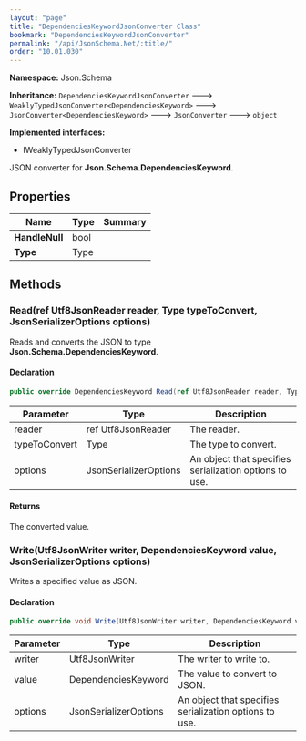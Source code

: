 ```yaml
---
layout: "page"
title: "DependenciesKeywordJsonConverter Class"
bookmark: "DependenciesKeywordJsonConverter"
permalink: "/api/JsonSchema.Net/:title/"
order: "10.01.030"
---
```

**Namespace:** Json.Schema

**Inheritance:**
`DependenciesKeywordJsonConverter`
 🡒 
`WeaklyTypedJsonConverter<DependenciesKeyword>`
 🡒 
`JsonConverter<DependenciesKeyword>`
 🡒 
`JsonConverter`
 🡒 
`object`

**Implemented interfaces:**

- IWeaklyTypedJsonConverter

JSON converter for **Json.Schema.DependenciesKeyword**.

## Properties

| Name | Type | Summary |
|---|---|---|
| **HandleNull** | bool |  |
| **Type** | Type |  |

## Methods

### Read(ref Utf8JsonReader reader, Type typeToConvert, JsonSerializerOptions options)

Reads and converts the JSON to type **Json.Schema.DependenciesKeyword**.

#### Declaration

```c#
public override DependenciesKeyword Read(ref Utf8JsonReader reader, Type typeToConvert, JsonSerializerOptions options)
```

| Parameter | Type | Description |
|---|---|---|
| reader | ref Utf8JsonReader | The reader. |
| typeToConvert | Type | The type to convert. |
| options | JsonSerializerOptions | An object that specifies serialization options to use. |


#### Returns

The converted value.

### Write(Utf8JsonWriter writer, DependenciesKeyword value, JsonSerializerOptions options)

Writes a specified value as JSON.

#### Declaration

```c#
public override void Write(Utf8JsonWriter writer, DependenciesKeyword value, JsonSerializerOptions options)
```

| Parameter | Type | Description |
|---|---|---|
| writer | Utf8JsonWriter | The writer to write to. |
| value | DependenciesKeyword | The value to convert to JSON. |
| options | JsonSerializerOptions | An object that specifies serialization options to use. |


